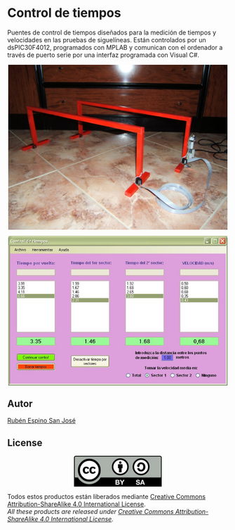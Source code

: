# Control de tiempos
Puentes de control de tiempos  diseñados para la medición de tiempos y velocidades en las pruebas de siguelíneas.
Están controlados por un dsPIC30F4012, programados con MPLAB y comunican con el ordenador a través de puerto serie por una interfaz programada con Visual C#.

<p align="center">
<img src="images/DSCF2786.jpg" width="500" align = "center">
</p>

<p align="center">
<img src="images/Interfaz.jpg" width="500" align = "center">
</p>

## Autor
[Rubén Espino San José](https://github.com/Resaj)

## License
<p align="center">
<img src="license/by-sa.png" align = "center">
</p>

Todos estos productos están liberados mediante [Creative Commons Attribution-ShareAlike 4.0 International License](http://creativecommons.org/licenses/by-sa/4.0/).  
_All these products are released under [Creative Commons Attribution-ShareAlike 4.0 International License](http://creativecommons.org/licenses/by-sa/4.0/)._
